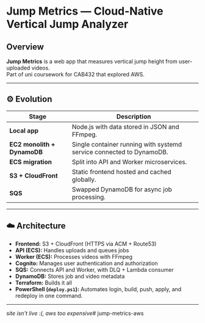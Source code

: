 # Jump Metrics — Cloud-Native Vertical Jump Analyzer  


## Overview  

**Jump Metrics** is a web app that measures vertical jump height from user-uploaded videos.  
Part of uni coursework for CAB432 that explored AWS. 

---

## ⚙️ Evolution  

| Stage | Description |
|--------|-------------|
| **Local app** | Node.js with data stored in JSON and FFmpeg. |
| **EC2 monolith + DynamoDB** | Single container running with systemd service connected to DynamoDB. |
| **ECS migration** | Split into API and Worker microservices. |
| **S3 + CloudFront** | Static frontend hosted and cached globally. |
| **SQS** | Swapped DynamoDB for async job processing. |

---

## ☁️ Architecture  

- **Frontend:** S3 + CloudFront (HTTPS via ACM + Route53)  
- **API (ECS):** Handles uploads and queues jobs  
- **Worker (ECS):** Processes videos with FFmpeg  
- **Cognito:** Manages user authentication and authorization  
- **SQS:** Connects API and Worker, with DLQ + Lambda consumer  
- **DynamoDB:** Stores job and video metadata  
- **Terraform:** Builds it all  
- **PowerShell (`deploy.ps1`):** Automates login, build, push, apply, and redeploy in one command. 


---

*site isn't live :(, aws too expensive*# jump-metrics-aws
